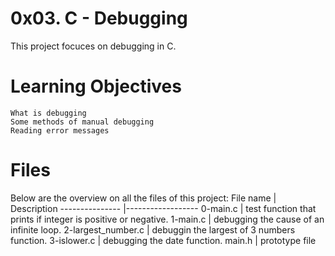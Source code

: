 # 0x03. C - Debugging
This project focuces on debugging in C.

# Learning Objectives
    What is debugging
    Some methods of manual debugging
    Reading error messages

# Files
Below are the overview on all the files of this project:
File name	|	Description
---------------	|------------------
0-main.c |	test function that prints if integer is positive or negative.
1-main.c    |   debugging the cause of an infinite loop.
2-largest_number.c 	| debuggin the largest of 3 numbers function.
3-islower.c |  debugging the date function.
main.h | prototype file 
